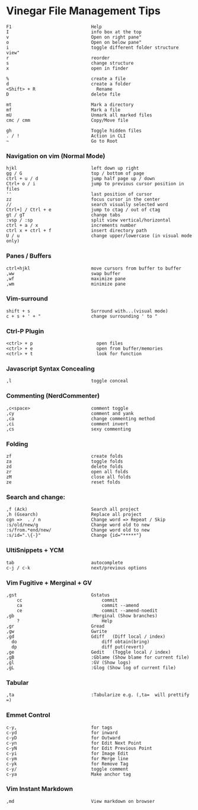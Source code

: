 # Vinegar File Management Tips
    F1                              Help
    I                               info box at the top
    v                               Open on right pane"
    o                               Open on below pane"
    i                               toggle different folder structure view"
    r                               reorder
    s                               change structure
    x                               open in finder

    %                               create a file
    d                               create a folder
    <Shift> + R                       Rename
    D                               delete file

    mt                              Mark a directory
    mf                              Mark a file
    mU                              Unmark all marked files  
    cmc / cmm                       Copy/Move file

    gh                              Toggle hidden files
    . / !                           Action in CLI
    ~                               Go to Root

### Navigation on vim (Normal Mode)
    hjkl                            left down up right
    gg / G                          top / bottom of page
    ctrl + u / d                    jump half page up / down
    Ctrl+ o / i                     jump to previous cursor position in files
    ''                              last position of cursor
    zz                              focus cursor in the center
    //                              search visually selected word
    Ctrl+] / Ctrl + e               jump to ctag / out of ctag 
    gt / gT                         change tabs
    :vsp / :sp                      split view vertical/horizontal
    ctrl + a / x                    increments number
    ctrl x + ctrl + f               insert directory path
    U / u                           change upper/lowercase (in visual mode only)

### Panes / Buffers
    ctrl+hjkl                       move cursors from buffer to buffer
    ,ww                             swap buffer
    ,wf                             maximize pane
    ,wm                             minimize pane

### Vim-surround
    shift + s                       Surround with...(visual mode)
    c + s + ' + "                   change surrounding ' to "

### Ctrl-P Plugin
    <ctrl> + p                        open files
    <ctrl> + e                        open from buffer/memories
    <ctrl> + t                        look for function

### Javascript Syntax Concealing
    ,l                              toggle conceal

### Commenting (NerdCommenter)
    ,c<space>                       comment toggle
    ,cy                             comment and yank
    ,ca                             change commenting method 
    ,ci                             comment invert
    ,cs                             sexy commenting

### Folding
    zf                              create folds
    za                              toggle folds
    zd                              delete folds
    zr                              open all folds
    zM                              close all folds
    ze                              reset folds

### Search and change: 
    ,f (Ack)                        Search all project
    ,h (Gsearch)                    Replace all project
    cgn =>  . / n                   Change word => Repeat / Skip
    :s/old/new/g                    Change word old to new
    :s/from.*end/new/               Change word old to new
    :s/id=".\{-}"                   Change {id="*****"}

### UltiSnippets  + YCM
    tab                             autocomplete
    c-j / c-k                       next/previous options

### Vim Fugitive + Merginal + GV
    ,gst                            Gstatus
        cc                              commit
        ca                              commit --amend
        ce                              commit --amend-noedit
    ,gb                             :Merginal (Show branches)
        ?                               Help
    ,gr                             Gread
    ,gw                             Gwrite
    ,gd                             Gdiff   (Diff local / index)
      do                                diff obtain(bring)
      dp                                diff put(revert)
    ,ge                             Gedit   (Toggle local / index)
    ,gB                             :Gblame (Show blame for current file)
    ,gl                             :GV (Show logs)
    ,gL                             :Glog (Show log of current file)

### Tabular
    ,ta                             :Tabularize e.g. (,ta=  will prettify =)

### Emmet Control
    c-y,                            for tags
    c-yd                            for inward
    c-yD                            for Outward
    c-yn                            for Edit Next Point
    c-yN                            for Edit Previous Point
    c-yi                            for Image Edit
    c-ym                            for Merge line
    c-yk                            for Remove Tag
    c-y/                            toggle comment
    c-ya                            Make anchor tag

### Vim Instant Markdown
    ,md                             View markdown on browser
